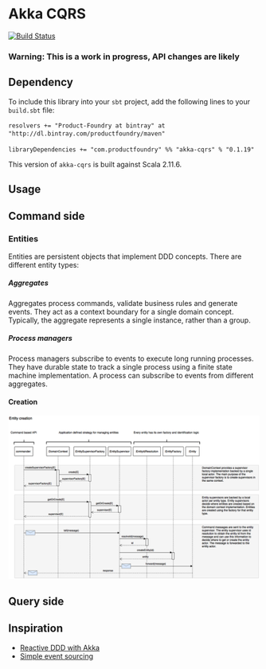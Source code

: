 Akka CQRS
=========

[![Build Status](https://travis-ci.org/Product-Foundry/akka-cqrs.svg?branch=master)](https://travis-ci.org/Product-Foundry/akka-cqrs)

### Warning: This is a work in progress, API changes are likely

Dependency
----------

To include this library into your `sbt` project, add the following lines to your `build.sbt` file:

    resolvers += "Product-Foundry at bintray" at "http://dl.bintray.com/productfoundry/maven"

    libraryDependencies += "com.productfoundry" %% "akka-cqrs" % "0.1.19"

This version of `akka-cqrs` is built against Scala 2.11.6.

Usage
-----

## Command side

### Entities

Entities are persistent objects that implement DDD concepts. There are different entity types:

##### Aggregates

Aggregates process commands, validate business rules and generate events. They act as a context boundary for a single
domain concept. Typically, the aggregate represents a single instance, rather than a group.

##### Process managers

Process managers subscribe to events to execute long running processes. They have durable state to track a single
process using a finite state machine implementation. A process can subscribe to events from different aggregates.

#### Creation

![Entity creation](doc/entity-creation.png)

## Query side


Inspiration
-----------
- [Reactive DDD with Akka](http://pkaczor.blogspot.nl/2014/04/reactive-ddd-with-akka.html)
- [Simple event sourcing ](http://blog.zilverline.com/2012/07/04/simple-event-sourcing-introduction-part-1/)
